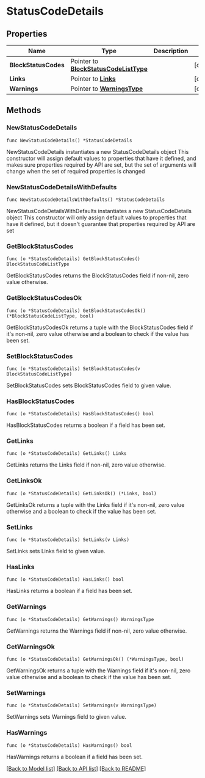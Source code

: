 # StatusCodeDetails

## Properties

Name | Type | Description | Notes
------------ | ------------- | ------------- | -------------
**BlockStatusCodes** | Pointer to [**BlockStatusCodeListType**](BlockStatusCodeListType.md) |  | [optional] 
**Links** | Pointer to [**Links**](Links.md) |  | [optional] 
**Warnings** | Pointer to [**WarningsType**](WarningsType.md) |  | [optional] 

## Methods

### NewStatusCodeDetails

`func NewStatusCodeDetails() *StatusCodeDetails`

NewStatusCodeDetails instantiates a new StatusCodeDetails object
This constructor will assign default values to properties that have it defined,
and makes sure properties required by API are set, but the set of arguments
will change when the set of required properties is changed

### NewStatusCodeDetailsWithDefaults

`func NewStatusCodeDetailsWithDefaults() *StatusCodeDetails`

NewStatusCodeDetailsWithDefaults instantiates a new StatusCodeDetails object
This constructor will only assign default values to properties that have it defined,
but it doesn't guarantee that properties required by API are set

### GetBlockStatusCodes

`func (o *StatusCodeDetails) GetBlockStatusCodes() BlockStatusCodeListType`

GetBlockStatusCodes returns the BlockStatusCodes field if non-nil, zero value otherwise.

### GetBlockStatusCodesOk

`func (o *StatusCodeDetails) GetBlockStatusCodesOk() (*BlockStatusCodeListType, bool)`

GetBlockStatusCodesOk returns a tuple with the BlockStatusCodes field if it's non-nil, zero value otherwise
and a boolean to check if the value has been set.

### SetBlockStatusCodes

`func (o *StatusCodeDetails) SetBlockStatusCodes(v BlockStatusCodeListType)`

SetBlockStatusCodes sets BlockStatusCodes field to given value.

### HasBlockStatusCodes

`func (o *StatusCodeDetails) HasBlockStatusCodes() bool`

HasBlockStatusCodes returns a boolean if a field has been set.

### GetLinks

`func (o *StatusCodeDetails) GetLinks() Links`

GetLinks returns the Links field if non-nil, zero value otherwise.

### GetLinksOk

`func (o *StatusCodeDetails) GetLinksOk() (*Links, bool)`

GetLinksOk returns a tuple with the Links field if it's non-nil, zero value otherwise
and a boolean to check if the value has been set.

### SetLinks

`func (o *StatusCodeDetails) SetLinks(v Links)`

SetLinks sets Links field to given value.

### HasLinks

`func (o *StatusCodeDetails) HasLinks() bool`

HasLinks returns a boolean if a field has been set.

### GetWarnings

`func (o *StatusCodeDetails) GetWarnings() WarningsType`

GetWarnings returns the Warnings field if non-nil, zero value otherwise.

### GetWarningsOk

`func (o *StatusCodeDetails) GetWarningsOk() (*WarningsType, bool)`

GetWarningsOk returns a tuple with the Warnings field if it's non-nil, zero value otherwise
and a boolean to check if the value has been set.

### SetWarnings

`func (o *StatusCodeDetails) SetWarnings(v WarningsType)`

SetWarnings sets Warnings field to given value.

### HasWarnings

`func (o *StatusCodeDetails) HasWarnings() bool`

HasWarnings returns a boolean if a field has been set.


[[Back to Model list]](../README.md#documentation-for-models) [[Back to API list]](../README.md#documentation-for-api-endpoints) [[Back to README]](../README.md)


